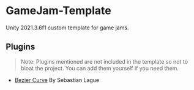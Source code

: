 # GameJam-Template
 Unity 2021.3.6f1 custom template for game jams.




## Plugins

> Note: Plugins mentioned are not included in the template so not to bloat the project. You can add them yourself if you need them.

- [Bezier Curve](https://assetstore.unity.com/packages/tools/utilities/b-zier-path-creator-136082) By Sebastian Lague